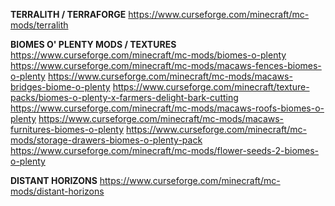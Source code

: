**TERRALITH / TERRAFORGE**
https://www.curseforge.com/minecraft/mc-mods/terralith

**BIOMES O' PLENTY MODS / TEXTURES**
https://www.curseforge.com/minecraft/mc-mods/biomes-o-plenty
https://www.curseforge.com/minecraft/mc-mods/macaws-fences-biomes-o-plenty
https://www.curseforge.com/minecraft/mc-mods/macaws-bridges-biome-o-plenty
https://www.curseforge.com/minecraft/texture-packs/biomes-o-plenty-x-farmers-delight-bark-cutting
https://www.curseforge.com/minecraft/mc-mods/macaws-roofs-biomes-o-plenty
https://www.curseforge.com/minecraft/mc-mods/macaws-furnitures-biomes-o-plenty
https://www.curseforge.com/minecraft/mc-mods/storage-drawers-biomes-o-plenty-pack
https://www.curseforge.com/minecraft/mc-mods/flower-seeds-2-biomes-o-plenty

**DISTANT HORIZONS**
https://www.curseforge.com/minecraft/mc-mods/distant-horizons
